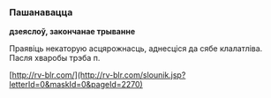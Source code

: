 ### Пашанавацца
**дзеяслоў, закончанае трыванне**

Праявіць некаторую асцярожнасць, аднесціся да сябе клалатліва. Пасля хваробы трэба п.

<a rel="author">[http://rv-blr.com/](http://rv-blr.com/slounik.jsp?letterId=0&maskId=0&pageId=2270)</a>
